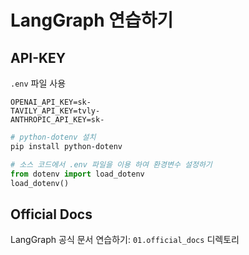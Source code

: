# LangGraph 연습하기

## API-KEY

`.env` 파일 사용

```plantext
OPENAI_API_KEY=sk-
TAVILY_API_KEY=tvly-
ANTHROPIC_API_KEY=sk-
```

```bash
# python-dotenv 설치
pip install python-dotenv
```

```python
# 소스 코드에서 .env 파일을 이용 하여 환경변수 설정하기
from dotenv import load_dotenv
load_dotenv()
```

## Official Docs

LangGraph 공식 문서 연습하기: `01.official_docs` 디렉토리
